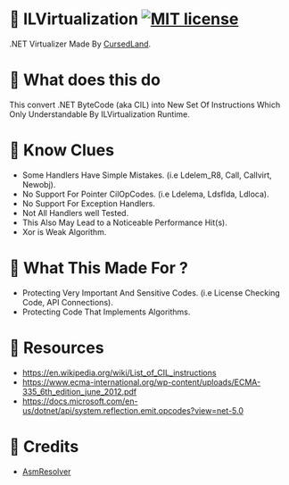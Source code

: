 # 🎈 ILVirtualization [![MIT license](https://img.shields.io/badge/License-MIT-blue.svg)](https://lbesson.mit-license.org/)
.NET Virtualizer Made By [CursedLand](https://github.com/CursedLand/).

# 🎀 What does this do
This convert .NET ByteCode (aka CIL) into New Set Of Instructions Which Only Understandable By ILVirtualization Runtime.

# 🎲 Know Clues
- Some Handlers Have Simple Mistakes. (i.e Ldelem_R8, Call, Callvirt, Newobj).
- No Support For Pointer CilOpCodes. (i.e Ldelema, Ldsflda, Ldloca).
- No Support For Exception Handlers.
- Not All Handlers well Tested.
- This Also May Lead to a Noticeable Performance Hit(s).
- Xor is Weak Algorithm.

# 🧩 What This Made For ?
- Protecting Very Important And Sensitive Codes. (i.e License Checking Code, API Connections).
- Protecting Code That Implements Algorithms.

# 🔬 Resources
- https://en.wikipedia.org/wiki/List_of_CIL_instructions
- https://www.ecma-international.org/wp-content/uploads/ECMA-335_6th_edition_june_2012.pdf
- https://docs.microsoft.com/en-us/dotnet/api/system.reflection.emit.opcodes?view=net-5.0

# 🔮 Credits
- [AsmResolver](https://github.com/Washi1337/AsmResolver/)
